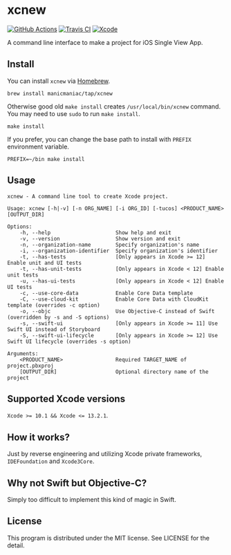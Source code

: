 xcnew
=====

[![GitHub Actions](https://github.com/manicmaniac/xcnew/actions/workflows/test.yml/badge.svg)](https://github.com/manicmaniac/xcnew/actions/workflows/test.yml)
[![Travis CI](https://travis-ci.com/manicmaniac/xcnew.svg?branch=master)](https://travis-ci.com/manicmaniac/xcnew)
[![Xcode](https://img.shields.io/badge/xcode-10%20%7C%2011%20%7C%2012%20%7C%2013-blue)](https://github.com/manicmaniac/xcnew#supported-xcode-versions)

A command line interface to make a project for iOS Single View App.

Install
-------

You can install `xcnew` via [Homebrew](https://brew.sh).

    brew install manicmaniac/tap/xcnew

Otherwise good old `make install` creates `/usr/local/bin/xcnew` command.
You may need to use `sudo` to run `make install`.

    make install

If you prefer, you can change the base path to install with `PREFIX` environment variable.

    PREFIX=~/bin make install

Usage
-----

    xcnew - A command line tool to create Xcode project.
    
    Usage: xcnew [-h|-v] [-n ORG_NAME] [-i ORG_ID] [-tucos] <PRODUCT_NAME> [OUTPUT_DIR]
    
    Options:
        -h, --help                     Show help and exit
        -v, --version                  Show version and exit
        -n, --organization-name        Specify organization's name
        -i, --organization-identifier  Specify organization's identifier
        -t, --has-tests                [Only appears in Xcode >= 12] Enable unit and UI tests
        -t, --has-unit-tests           [Only appears in Xcode < 12] Enable unit tests
        -u, --has-ui-tests             [Only appears in Xcode < 12] Enable UI tests
        -c, --use-core-data            Enable Core Data template
        -C, --use-cloud-kit            Enable Core Data with CloudKit template (overrides -c option)
        -o, --objc                     Use Objective-C instead of Swift (overridden by -s and -S options)
        -s, --swift-ui                 [Only appears in Xcode >= 11] Use Swift UI instead of Storyboard
        -S, --swift-ui-lifecycle       [Only appears in Xcode >= 12] Use Swift UI lifecycle (overrides -s option)
    
    Arguments:
        <PRODUCT_NAME>                 Required TARGET_NAME of project.pbxproj
        [OUTPUT_DIR]                   Optional directory name of the project

Supported Xcode versions
------------------------

`Xcode >= 10.1 && Xcode <= 13.2.1`.

How it works?
-------------

Just by reverse engineering and utilizing Xcode private frameworks, `IDEFoundation` and `Xcode3Core`.

Why not Swift but Objective-C?
------------------------------

Simply too difficult to implement this kind of magic in Swift.

License
-------

This program is distributed under the MIT license.
See LICENSE for the detail.
